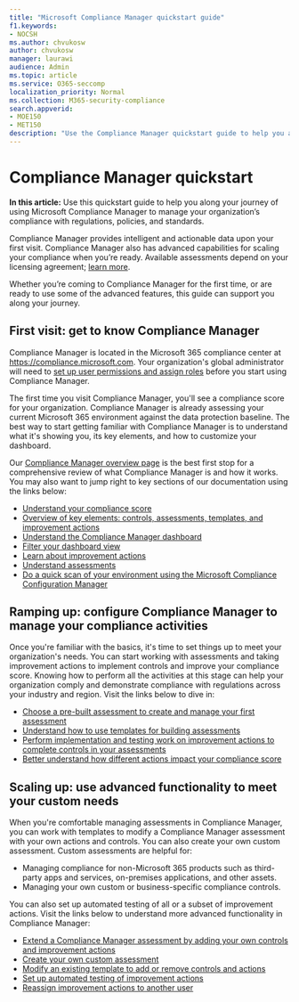 ```yaml
---
title: "Microsoft Compliance Manager quickstart guide"
f1.keywords:
- NOCSH
ms.author: chvukosw
author: chvukosw
manager: laurawi
audience: Admin
ms.topic: article
ms.service: O365-seccomp
localization_priority: Normal
ms.collection: M365-security-compliance
search.appverid: 
- MOE150
- MET150
description: "Use the Compliance Manager quickstart guide to help you along your journey of understanding, getting set up, and using Compliance Manager."
---
```


# Compliance Manager quickstart

**In this article:** Use this quickstart guide to help you along your journey of using Microsoft Compliance Manager to manage your organization’s compliance with regulations, policies, and standards.

Compliance Manager provides intelligent and actionable data upon your first visit. Compliance Manager also has advanced capabilities for scaling your compliance when you’re ready. Available assessments depend on your licensing agreement; [learn more](/office365/servicedescriptions/microsoft-365-service-descriptions/microsoft-365-tenantlevel-services-licensing-guidance/microsoft-365-security-compliance-licensing-guidance).

Whether you’re coming to Compliance Manager for the first time, or are ready to use some of the advanced features, this guide can support you along your journey.

## First visit: get to know Compliance Manager

Compliance Manager is located in the Microsoft 365 compliance center at https://compliance.microsoft.com. Your organization's global administrator will need to [set up user permissions and assign roles](compliance-manager-setup.md#set-user-permissions-and-assign-roles) before you start using Compliance Manager.

The first time you visit Compliance Manager, you'll see a compliance score for your organization. Compliance Manager is already assessing your current Microsoft 365 environment against the data protection baseline. The best way to start getting familiar with Compliance Manager is to understand what it's showing you, its key elements, and how to customize your dashboard.

Our [Compliance Manager overview page](compliance-manager.md) is the best first stop for a comprehensive review of what Compliance Manager is and how it works. You may also want to jump right to key sections of our documentation using the links below:

- [Understand your compliance score](compliance-manager.md#understanding-your-compliance-score)
- [Overview of key elements: controls, assessments, templates, and improvement actions](compliance-manager.md#key-elements-controls-assessments-templates-improvement-actions)
- [Understand the Compliance Manager dashboard](compliance-manager-setup.md#understand-the-compliance-manager-dashboard)
- [Filter your dashboard view](compliance-manager-setup.md#filtering-your-dashboard-view)
- [Learn about improvement actions](compliance-manager-setup.md#improvement-actions-page)
- [Understand assessments](compliance-manager.md#assessments)
- [Do a quick scan of your environment using the Microsoft Compliance Configuration Manager](compliance-manager-mcca.md)

## Ramping up: configure Compliance Manager to manage your compliance activities

Once you're familiar with the basics, it's time to set things up to meet your organization's needs. You can start working with assessments and taking improvement actions to implement controls and improve your compliance score. Knowing how to perform all the activities at this stage can help your organization comply and demonstrate compliance with regulations across your industry and region. Visit the links below to dive in:

- [Choose a pre-built assessment to create and manage your first assessment](compliance-manager-assessments.md)
- [Understand how to use templates for building assessments](compliance-manager-templates.md)
- [Perform implementation and testing work on improvement actions to complete controls in your assessments](compliance-manager-improvement-actions.md)
- [Better understand how different actions impact your compliance score](compliance-score-calculation.md)

## Scaling up: use advanced functionality to meet your custom needs

When you're comfortable managing assessments in Compliance Manager, you can work with templates to modify a Compliance Manager assessment with your own actions and controls. You can also create your own custom assessment. Custom assessments are helpful for:

- Managing compliance for non-Microsoft 365 products such as third-party apps and  services, on-premises applications, and other assets.
- Managing your own custom or business-specific compliance controls.

You can also set up automated testing of all or a subset of improvement actions. Visit the links below to understand more advanced functionality in Compliance Manager:

- [Extend a Compliance Manager assessment by adding your own controls and improvement actions](compliance-manager-assessments.md#extend-a-pre-built-assessment)
- [Create your own custom assessment](compliance-manager-assessments.md#create-your-own-custom-assessment)
- [Modify an existing template to add or remove controls and actions](compliance-manager-templates.md#modify-a-template)
- [Set up automated testing of improvement actions](compliance-manager-setup.md#set-up-automated-testing)
- [Reassign improvement actions to another user](compliance-manager-setup.md#reassign-improvement-actions-to-another-user)